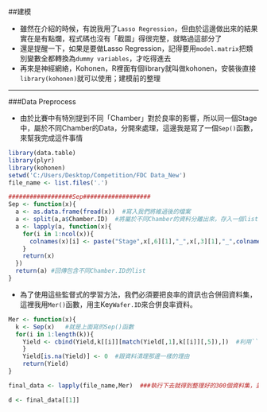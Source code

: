 ##建模
- 雖然在介紹的時候，有說我用了```Lasso Regression```，但由於這邊做出來的結果實在是有點爛，程式碼也沒有「截圖」得很完整，就略過這部分了
- 還是提醒一下，如果是要做Lasso Regression，記得要用```model.matrix```把類別變數全都轉換為```dummy variables```，才吃得進去
- 再來是神經網絡，Kohonen，R裡面有個library就叫做kohonen，安裝後直接```library(kohonen)```就可以使用；建模前的整理

---

###Data Preprocess
- 由於比賽中有特別提到不同「Chamber」對於良率的影響，所以同一個Stage中，屬於不同Chamber的Data，分開來處理，這邊我是寫了一個```Sep()```函數，來幫我完成這件事情
```R
library(data.table)
library(plyr)
library(kohonen)
setwd('C:/Users/Desktop/Competition/FDC Data_New')
file_name <- list.files('.')

##################Sep###################
Sep <- function(x){
  a <- as.data.frame(fread(x))  #寫入我們將維過後的檔案
  a <- split(a,a$Chamber.ID)  #將屬於不同Chamber的資料分離出來，存入一個list
  a <- lapply(a, function(x){
    for(i in 1:ncol(x)){
      colnames(x)[i] <- paste("Stage",x[,6][1],"_",x[,3][1],"_",colnames(x)[i],sep="")  #用迴圈把分離出來的資料欄位，標上對應的Chamber.ID
    }
    return(x)
  })
  return(a) #回傳包含不同Chamber.ID的list
}

```
- 為了使用這些監督式的學習方法，我們必須要把良率的資訊也合併回資料集，這裡我用```Mer()```函數，用主Key```Wafer.ID```來合併良率資料。
```R
Mer <- function(x){
  k <- Sep(x)   #就是上面寫的Sep()函數
  for(i in 1:length(k)){
    Yield <- cbind(Yield,k[[i]][match(Yield[,1],k[[i]][,5]),])  #利用```match()```進行比對，這是一個超級好用的函數，可以幫你比對相符合的欄位，如果沒東西回傳還會幫你傳空值
    }
    Yield[is.na(Yield)] <- 0  #跟資料清理那邊一樣的理由
    return(Yield)
}

final_data <- lapply(file_name,Mer)  ###執行下去就得到整理好的300個資料集，並存放在一個list裡面

d <- final_data[[1]]


```
